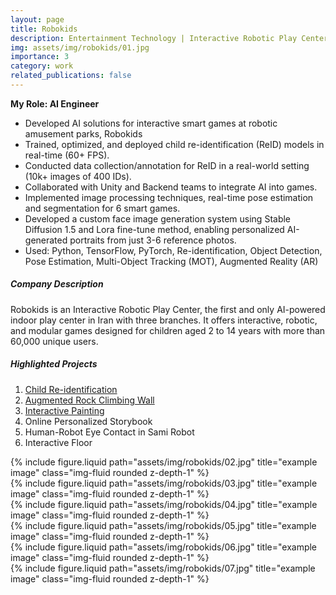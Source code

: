 ```yaml
---
layout: page
title: Robokids
description: Entertainment Technology | Interactive Robotic Play Center
img: assets/img/robokids/01.jpg
importance: 3
category: work
related_publications: false
---
```


**My Role: AI Engineer**

-   Developed AI solutions for interactive smart games at robotic amusement parks, Robokids
-	Trained, optimized, and deployed child re-identification (ReID) models in real-time (60+ FPS).
-	Conducted data collection/annotation for ReID in a real-world setting (10k+ images of 400 IDs).
-	Collaborated with Unity and Backend teams to integrate AI into games.
-	Implemented image processing techniques, real-time pose estimation and segmentation for 6 smart games.
-	Developed a custom face image generation system using Stable Diffusion 1.5 and Lora fine-tune method, enabling personalized AI-generated portraits from just 3-6 reference photos.
-   Used: Python, TensorFlow, PyTorch, Re-identification, Object Detection, Pose Estimation, Multi-Object Tracking (MOT), Augmented Reality (AR)


##### **Company Description**
Robokids is an Interactive Robotic Play Center, the first and only AI-powered indoor play center in Iran with three branches. It offers interactive, robotic, and modular games designed for children aged 2 to 14 years with more than 60,000 unique users.


##### **Highlighted Projects**
1. [Child Re-identification](/projects/child-reid/)
2. [Augmented Rock Climbing Wall](/projects/interactive-games/)
3. [Interactive Painting](/projects/interactive-games/)
4. Online Personalized Storybook
5. Human-Robot Eye Contact in Sami Robot
6. Interactive Floor



<div class="row justify-content-sm-center">
    <div class="col-sm mt-3 mt-md-0">
        {% include figure.liquid path="assets/img/robokids/02.jpg" title="example image" class="img-fluid rounded z-depth-1" %}
    </div>
    <div class="col-sm mt-3 mt-md-0">
        {% include figure.liquid path="assets/img/robokids/03.jpg" title="example image" class="img-fluid rounded z-depth-1" %}
    </div>    
</div>


<div class="row justify-content-sm-center">
    <div class="col-sm mt-3 mt-md-0">
        {% include figure.liquid path="assets/img/robokids/04.jpg" title="example image" class="img-fluid rounded z-depth-1" %}
    </div>
    <div class="col-sm mt-3 mt-md-0">
        {% include figure.liquid path="assets/img/robokids/05.jpg" title="example image" class="img-fluid rounded z-depth-1" %}
    </div>    
</div>


<div class="row justify-content-sm-center">
    <div class="col-sm mt-3 mt-md-0">
        {% include figure.liquid path="assets/img/robokids/06.jpg" title="example image" class="img-fluid rounded z-depth-1" %}
    </div>
    <div class="col-sm mt-3 mt-md-0">
        {% include figure.liquid path="assets/img/robokids/07.jpg" title="example image" class="img-fluid rounded z-depth-1" %}
    </div>    
</div>


